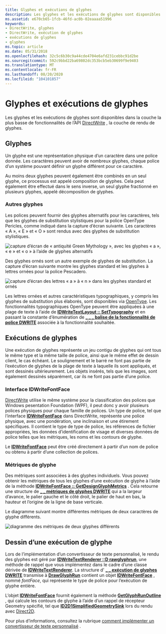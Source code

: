 ```yaml
---
title: Glyphes et exécutions de glyphes
description: Les glyphes et les exécutions de glyphes sont disponibles dans la couche la plus basse de fonctionnalités de l’API DirectWrite, la couche de rendu de glyphes.
ms.assetid: e670cb65-1fcb-46fd-ac0b-02eaaaa51996
keywords:
- DirectWrite, glyphes
- DirectWrite, exécution de glyphes
- exécutions de glyphes
- glyphes
ms.topic: article
ms.date: 05/31/2018
ms.openlocfilehash: 32c5c6b30c9a44cde4704e6afd231cebbc91d2be
ms.sourcegitcommit: 592c9bbd22ba69802dc353bcb5eb30699f9e9403
ms.translationtype: MT
ms.contentlocale: fr-FR
ms.lasthandoff: 08/20/2020
ms.locfileid: "104101857"
---
```

# <a name="glyphs-and-glyph-runs"></a>Glyphes et exécutions de glyphes

Les glyphes et les exécutions de glyphes sont disponibles dans la couche la plus basse de fonctionnalités de l’API [DirectWrite](direct-write-portal.md) , la couche de rendu de glyphes.

## <a name="glyphs"></a>Glyphes

Un glyphe est une représentation physique d’un caractère dans une police donnée. Les caractères peuvent avoir de nombreux glyphes, chaque police d’un système pouvant définir un glyphe différent pour ce caractère.

Au moins deux glyphes peuvent également être combinés en un seul glyphe, ce processus est appelé composition de glyphes. Cela peut également être effectué dans le sens inverse, un seul glyphe fractionné en plusieurs glyphes, appelé décomposition de glyphes.

### <a name="alternate-glyphs"></a>Autres glyphes

Les polices peuvent fournir des glyphes alternatifs pour les caractères, tels que les glyphes de substitution stylistiques pour la police OpenType Pericles, comme indiqué dans la capture d’écran suivante. Les caractères « A », « E » et « O » sont rendus avec des glyphes de substitution stylistiques.

![capture d’écran de « antiquité Green Mythology », avec les glyphes « a », « e » et « o » à l’aide de glyphes alternatifs](images/opentypealternateglyphs.png)

Des glyphes ornés sont un autre exemple de glyphes de substitution. La capture d’écran suivante montre les glyphes standard et les glyphes à lettres ornées pour la police Pescadero.

![capture d’écran des lettres « a » à « n » dans les glyphes standard et ornés](images/opentypeswashstandard.png)

Les lettres ornées et autres caractéristiques typographiques, y compris les glyphes de substitution plus élaborés, sont disponibles via [OpenType](../intl/opentype-font-format.md). Les fonctionnalités typographiques OpenType peuvent être appliquées à une plage de texte à l’aide de [**IDWriteTextLayout :: SetTypography**](/windows/win32/api/dwrite/nf-dwrite-idwritetextlayout-settypography) et en passant la constante d’énumération de [**\_ \_ \_ balise de la fonctionnalité de police DWRITE**](/windows/win32/api/dwrite/ne-dwrite-dwrite_font_feature_tag) associée à la fonctionnalité souhaitée.

## <a name="glyph-runs"></a>Exécutions de glyphes

Une exécution de glyphes représente un jeu contigu de glyphes qui ont tous le même type et la même taille de police, ainsi que le même effet de dessin client, le cas échéant. Le soulignement et le barré ne font pas partie de l’exécution de glyphes de la plage de texte à laquelle ils sont appliqués, et sont dessinés ultérieurement. Les objets insérés, tels que les images, sont également dessinés séparément, car ils ne font pas partie d’une police.

### <a name="the-idwritefontface-interface"></a>Interface IDWriteFontFace

[DirectWrite](direct-write-portal.md) utilise le même système pour la classification des polices que Windows pesentation Foundation (WPF), il peut donc y avoir plusieurs polices physiques pour chaque famille de polices. Un type de police, tel que l’interface [**IDWriteFontFace**](/windows/win32/api/dwrite/nn-dwrite-idwritefontface) dans DirectWrite, représente une police physique, avec une pondération, une inclinaison et une étirement spécifiques. Il contient le type de type de police, les références de fichier appropriées, les données d’identification de visage et diverses données de police telles que les métriques, les noms et les contours de glyphe.

Le [**IDWriteFontFace**](/windows/win32/api/dwrite/nn-dwrite-idwritefontface) peut être créé directement à partir d’un nom de police ou obtenu à partir d’une collection de polices.

### <a name="glyph-metrics"></a>Métriques de glyphe

Des métriques sont associées à des glyphes individuels. Vous pouvez obtenir les métriques de tous les glyphes d’une exécution de glyphe à l’aide de la méthode [**IDWriteFontFace :: GetDesignGlyphMetrics**](/windows/win32/api/dwrite/nf-dwrite-idwritefontface-getdesignglyphmetrics) . Cela retourne une structure de [**\_ \_ métriques de glyphes DWRITE**](/windows/win32/api/dwrite/ns-dwrite-dwrite_glyph_metrics) qui a la largeur d’avance, le palier gauche et le côté droit, le palier de haut en bas, la hauteur et l’origine de la ligne de base verticale.

Le diagramme suivant montre différentes métriques de deux caractères de glyphe différents.

![diagramme des métriques de deux glyphes différents](images/twoglyphs.png)

## <a name="drawing-a-glyph-run"></a>Dessin d’une exécution de glyphe

Lors de l’implémentation d’un convertisseur de texte personnalisé, le rendu des glyphes est géré par [**IDWriteTextRenderer ::D rawglyphrun**](/windows/win32/api/dwrite/nf-dwrite-idwritetextrenderer-drawglyphrun), une méthode de rappel que vous implémentez dans le cadre d’une classe dérivée de [**IDWriteTextRenderer**](/windows/win32/api/dwrite/nn-dwrite-idwritetextrenderer). La structure d' [**\_ \_ exécution de glyphes DWRITE**](/windows/win32/api/dwrite/ns-dwrite-dwrite_glyph_run) transmise à [**DrawGlyphRun**](/windows/win32/api/dwrite/nf-dwrite-idwritebitmaprendertarget-drawglyphrun) contient un objet [**IDWriteFontFace**](/windows/win32/api/dwrite/nn-dwrite-idwritefontface) , nommé *fontFace*, qui représente le type de police pour l’exécution de glyphe entière.

L’objet [**IDWriteFontFace**](/windows/win32/api/dwrite/nn-dwrite-idwritefontface) fournit également la méthode [**GetGlyphRunOutline**](/windows/win32/api/dwrite/nf-dwrite-idwritefontface-getglyphrunoutline) , qui calcule les contours de glyphe à l’aide d’un rappel de récepteur Geometry spécifié, tel que [**ID2D1SimplifiedGeometrySink**](/windows/win32/api/d2d1/nn-d2d1-id2d1simplifiedgeometrysink) lors du rendu avec [Direct2D](../direct2d/direct2d-portal.md).

Pour plus d’informations, consultez la rubrique [comment implémenter un convertisseur de texte personnalisé](how-to-implement-a-custom-text-renderer.md) .

 

 